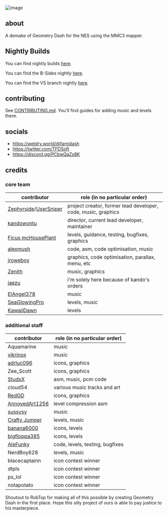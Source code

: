 ![image](https://github.com/user-attachments/assets/ad35e664-ddb0-45d6-b716-8ff3e80df00b)
## about

A demake of Geometry Dash for the NES using the MMC3 mapper.

## Nightly Builds

You can find nightly builds [here](https://nightly.link/tfdsoft/famidash/workflows/main/main/famidash.nes.zip).

You can find the B-Sides nightly [here](https://nightly.link/tfdsoft/famidash/workflows/main/Famidash-b-sides/famidash.nes.zip).

You can find the VS branch nightly [here](https://nightly.link/tfdsoft/famidash/workflows/main/vs-famidash-again/famidash.nes.zip).

## contributing

See [CONTRIBUTING.md](CONTRIBUTING.md). You'll find guides for adding music and levels there.

## socials

- https://wetdry.world/@famidash
- https://twitter.com/TFDSoft
- https://discord.gg/PCbwQaZs8K

## credits
### core team

|contributor|role (in no particular order)|
|---|---|
|[Zephyrside](https://github.com/zephyrside)/[UserSniper](https://github.com/usersniper)|project creator, former lead developer, code, music, graphics|
|[kandowontu](https://github.com/kandowontu)|director, current lead developer, maintainer|
|[Ficus mcHousePlant](https://github.com/FicusmcHousePlant)|levels, guidance, testing, bugfixes, graphics|
|[alexmush](https://github.com/ADM228)|code, asm, code optimisation, music|
|[jroweboy](https://github.com/jroweboy)|graphics, code optimisation, parallax, menu, etc|
|[Zenith](https://github.com/ZenithNeko)|music, graphics|
|[jaezu](https://github.com/jaezudev)|i'm solely here because of kando's orders|
|[ElAngel378](https://github.com/ElAngel378)|music|
|[SeaGlowingPro](https://github.com/SeaGlowingPro)|levels, music|
|[KawaiiDawn](https://github.com/Astroclimber26)|levels|

### additional staff

|contributor|role (in no particular order)|
|---|---|
|Aquamarine|music|
|[vikrinox](https://github.com/Vickerinox)|music|
|[adrluc096](https://github.com/123456oil)|icons, graphics|
|Zee_Scott|icons, graphics|
|[StudsX](https://github.com/smbhacks)|asm, music, pcm code|
|cloud54|various music tracks and art|
|[RedGD](https://github.com/RedGeometryDash)|icons, graphics|
|[AnnoyedArt1256](https://github.com/AnnoyedArt1256)|level compression asm|
|[sussysy](https://github.com/VECTREX45)|music|
|[Crafty Jumper](https://github.com/Crafty-Jumper)|levels, music|
|[banana6000](https://github.com/xXFamidash_Fan69Xx)|icons, levels|
|[bigfloppa385](https://github.com/Nintendo-Bro385)|icons, levels|
|[AleFunky](https://github.com/PinguLinux)|code, levels, testing, bugfixes|
|NerdBoy628|levels, music|
|blacecaptainn|icon contest winner|
|dtpls|icon contest winner|
|ps_lol|icon contest winner|
|notapotato|icon contest winner|

Shoutout to RobTop for making all of this possible by creating Geometry Dash in the first place. Hope this silly project of ours is able to pay justice to his masterpiece.
